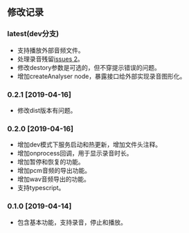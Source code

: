 ## 修改记录

### latest(dev分支)
+ 支持播放外部音频文件。
+ 处理录音残留[issues 2](https://github.com/2fps/recorder/issues/2)。
+ 修改destory参数是可选的，但不穿提示错误的问题。
+ 增加createAnalyser node，暴露接口给外部实现录音图形化。

### 0.2.1 [2019-04-16]
+ 修改dist版本有问题。

### 0.2.0 [2019-04-16]
+ 增加dev模式下服务启动和热更新，增加文件头注释。
+ 增加onprocess回调，用于显示录音时长。
+ 增加暂停和恢复的功能。
+ 增加pcm音频的导出功能。
+ 增加wav音频导出的功能。
+ 支持typescript。

### 0.1.0 [2019-04-14]
+ 包含基本功能，支持录音，停止和播放。